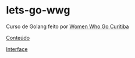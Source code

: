 # lets-go-wwg

Curso de Golang feito por [Women Who Go Curitiba](https://womenwhogocwb.github.io/)

[Conteúdo](https://womenwhogocwb.gitbook.io/letsgo/)

[Interface](https://play.golang.org/p/U0CuH3xrO6I)
